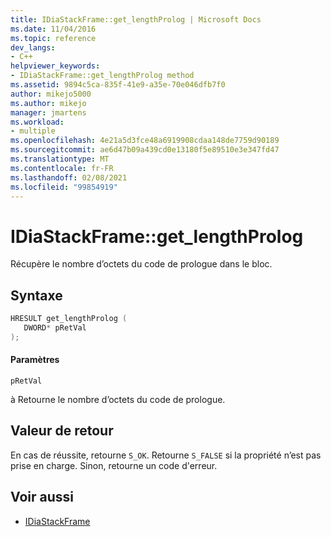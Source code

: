 ```yaml
---
title: IDiaStackFrame::get_lengthProlog | Microsoft Docs
ms.date: 11/04/2016
ms.topic: reference
dev_langs:
- C++
helpviewer_keywords:
- IDiaStackFrame::get_lengthProlog method
ms.assetid: 9894c5ca-835f-41e9-a35e-70e046dfb7f0
author: mikejo5000
ms.author: mikejo
manager: jmartens
ms.workload:
- multiple
ms.openlocfilehash: 4e21a5d3fce48a6919908cdaa148de7759d90189
ms.sourcegitcommit: ae6d47b09a439cd0e13180f5e89510e3e347fd47
ms.translationtype: MT
ms.contentlocale: fr-FR
ms.lasthandoff: 02/08/2021
ms.locfileid: "99854919"
---
```

# <a name="idiastackframeget_lengthprolog"></a>IDiaStackFrame::get_lengthProlog
Récupère le nombre d’octets du code de prologue dans le bloc.

## <a name="syntax"></a>Syntaxe

```C++
HRESULT get_lengthProlog ( 
   DWORD* pRetVal
);
```

#### <a name="parameters"></a>Paramètres
 `pRetVal`

à Retourne le nombre d’octets du code de prologue.

## <a name="return-value"></a>Valeur de retour
 En cas de réussite, retourne `S_OK`. Retourne `S_FALSE` si la propriété n’est pas prise en charge. Sinon, retourne un code d'erreur.

## <a name="see-also"></a>Voir aussi
- [IDiaStackFrame](../../debugger/debug-interface-access/idiastackframe.md)